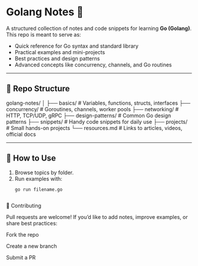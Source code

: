 # Golang Notes 📘

A structured collection of notes and code snippets for learning **Go (Golang)**.  
This repo is meant to serve as:
- Quick reference for Go syntax and standard library
- Practical examples and mini-projects
- Best practices and design patterns
- Advanced concepts like concurrency, channels, and Go routines

---

## 📂 Repo Structure
golang-notes/
│
├── basics/ # Variables, functions, structs, interfaces
├── concurrency/ # Goroutines, channels, worker pools
├── networking/ # HTTP, TCP/UDP, gRPC
├── design-patterns/ # Common Go design patterns
├── snippets/ # Handy code snippets for daily use
├── projects/ # Small hands-on projects
└── resources.md # Links to articles, videos, official docs


---

## 🚀 How to Use
1. Browse topics by folder.
2. Run examples with:
   ```bash
   go run filename.go



🤝 Contributing

Pull requests are welcome!
If you’d like to add notes, improve examples, or share best practices:

Fork the repo

Create a new branch

Submit a PR
